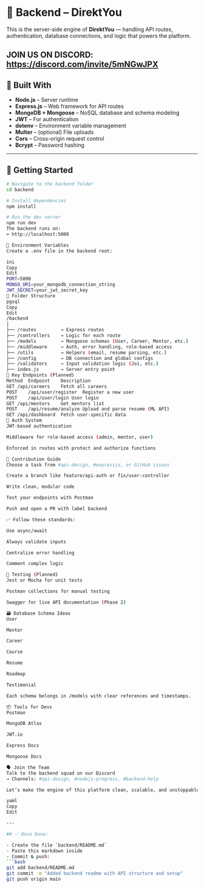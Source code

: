 # 🔧 Backend – DirektYou

This is the server-side engine of **DirektYou** — handling API routes, authentication, database connections, and logic that powers the platform.

JOIN US ON DISCORD:
https://discord.com/invite/5mNGwJPX
---

## 🧠 Built With

- **Node.js** – Server runtime  
- **Express.js** – Web framework for API routes  
- **MongoDB + Mongoose** – NoSQL database and schema modeling  
- **JWT** – For authentication  
- **dotenv** – Environment variable management  
- **Multer** – (optional) File uploads  
- **Cors** – Cross-origin request control  
- **Bcrypt** – Password hashing

---

## 🚀 Getting Started

```bash
# Navigate to the backend folder
cd backend

# Install dependencies
npm install

# Run the dev server
npm run dev
The backend runs on:
➡️ http://localhost:5000

🧾 Environment Variables
Create a .env file in the backend root:

ini
Copy
Edit
PORT=5000
MONGO_URI=your_mongodb_connection_string
JWT_SECRET=your_jwt_secret_key
📁 Folder Structure
pgsql
Copy
Edit
/backend
│
├── /routes         → Express routes  
├── /controllers    → Logic for each route  
├── /models         → Mongoose schemas (User, Career, Mentor, etc.)  
├── /middleware     → Auth, error handling, role-based access  
├── /utils          → Helpers (email, resume parsing, etc.)  
├── /config         → DB connection and global configs  
├── /validators     → Input validation logic (Joi, etc.)  
├── index.js        → Server entry point  
🔌 Key Endpoints (Planned)
Method	Endpoint	Description
GET	/api/careers	Fetch all careers
POST	/api/user/register	Register a new user
POST	/api/user/login	User login
GET	/api/mentors	Get mentors list
POST	/api/resume/analyze	Upload and parse resume (ML API)
GET	/api/dashboard	Fetch user-specific data
🔐 Auth System
JWT-based authentication

Middleware for role-based access (admin, mentor, user)

Enforced in routes with protect and authorize functions

🧠 Contribution Guide
Choose a task from #api-design, #expressjs, or GitHub issues

Create a branch like feature/api-auth or fix/user-controller

Write clean, modular code

Test your endpoints with Postman

Push and open a PR with label backend

✅ Follow these standards:

Use async/await

Always validate inputs

Centralize error handling

Comment complex logic

🧪 Testing (Planned)
Jest or Mocha for unit tests

Postman collections for manual testing

Swagger for live API documentation (Phase 2)

🗃️ Database Schema Ideas
User

Mentor

Career

Course

Resume

Roadmap

Testimonial

Each schema belongs in /models with clear references and timestamps.

📦 Tools for Devs
Postman

MongoDB Atlas

JWT.io

Express Docs

Mongoose Docs

🗣 Join the Team
Talk to the backend squad on our Discord
→ Channels: #api-design, #nodejs-progress, #backend-help

Let’s make the engine of this platform clean, scalable, and unstoppable ⚙️🔥

yaml
Copy
Edit

---

## ✅ Once Done:

- Create the file `backend/README.md`  
- Paste this markdown inside  
- Commit & push:
```bash
git add backend/README.md
git commit -m "Added backend readme with API structure and setup"
git push origin main

